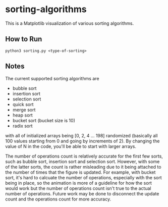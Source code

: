 # sorting-algorithms

This is a Matplotlib visualization of various sorting algorithms.

## How to Run

```
python3 sorting.py <type-of-sorting>
```

## Notes

The current supported sorting algorithms are
- bubble sort
- insertion sort
- selection sort
- quick sort
- merge sort
- heap sort
- bucket sort (bucket size is 10)
- radix sort

with all of initialized arrays being [0, 2, 4 ... 198] randomized (basically all 100 values starting from 0 and going by increments of 2). By changing the value of N in the code, you'll
be able to start with larger arrays.

The number of operations count is relatively accurate for the first few sorts, such as bubble sort, insertion sort and selection sort. However, with some of the latter sorts, the
count is rather misleading due to it being attached to the number of times that the figure is updated. For example, with bucket sort, it's hard to calcuate the number of operations, especially with the sort being in place, so the animation is more of a guideline for how the sort would work but the number of operations count isn't true to the actual number of operations. Future work may be done to disconnect the update count and the operations count for more accuracy.